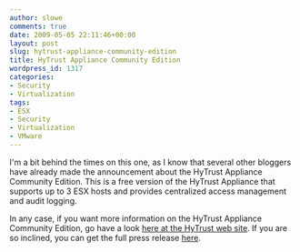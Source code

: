 ```yaml
---
author: slowe
comments: true
date: 2009-05-05 22:11:46+00:00
layout: post
slug: hytrust-appliance-community-edition
title: HyTrust Appliance Community Edition
wordpress_id: 1317
categories:
- Security
- Virtualization
tags:
- ESX
- Security
- Virtualization
- VMware
---
```


I'm a bit behind the times on this one, as I know that several other bloggers have already made the announcement about the HyTrust Appliance Community Edition. This is a free version of the HyTrust Appliance that supports up to 3 ESX hosts and provides centralized access management and audit logging.

In any case, if you want more information on the HyTrust Appliance Community Edition, go have a look [here at the HyTrust web site](http://www.hytrust.com/community). If you are so inclined, you can get the full press release [here](http://www.hytrust.com/downloads/releases/press-release-20090505-community-edition.pdf).
